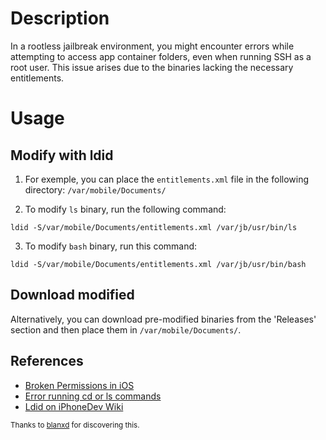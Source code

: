 # Description

In a rootless jailbreak environment, you might encounter errors while attempting to access app container folders, even when running SSH as a root user. This issue arises due to the binaries lacking the necessary entitlements.

# Usage

## Modify with ldid

1. For exemple, you can place the `entitlements.xml` file in the following directory: `/var/mobile/Documents/`

2. To modify `ls` binary, run the following command:

```shell
ldid -S/var/mobile/Documents/entitlements.xml /var/jb/usr/bin/ls
```

3. To modify `bash` binary, run this command:
   
```shell
ldid -S/var/mobile/Documents/entitlements.xml /var/jb/usr/bin/bash
```
## Download modified

Alternatively, you can download pre-modified binaries from the 'Releases' section and then place them in `/var/mobile/Documents/`.

## References

- [Broken Permissions in iOS](https://www.reddit.com/r/jailbreak/comments/13rxm9t/question_broken_permissions_in/)
- [Error running cd or ls commands](https://www.reddit.com/r/jailbreak/comments/14wgy3k/comment/jrlyvir/)
- [Ldid on iPhoneDev Wiki](https://iphonedev.wiki/Ldid)


<sub>Thanks to [blanxd](https://www.reddit.com/user/blanxd/) for discovering this.</sub>

